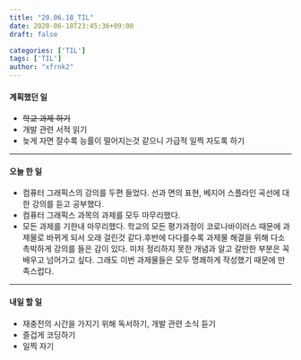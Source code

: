 ```yaml
---
title: "20.06.18_TIL"
date: 2020-06-18T23:45:36+09:00
draft: false

categories: ['TIL']
tags: ['TIL']
author: "xfrnk2"
---
```

#### 계획했던 일
+ ~~학교 과제 하기~~
+ 개발 관련 서적 읽기
+ 늦게 자면 잘수록 능률이 떨어지는것 같으니 가급적 일찍 자도록 하기
---
#### 오늘 한 일
+ 컴퓨터 그래픽스의 강의를 두편 들었다. 선과 면의 표현, 베지어 스플라인 곡선에 대한 강의를 듣고 공부했다.
+ 컴퓨터 그래픽스 과목의 과제를 모두 마무리했다.
+ 모든 과제를 기한내 마무리했다. 학교의 모든 평가과정이 코로나바이러스 때문에 과제물로 바뀌게 되서 오래 걸린것 같다.후반에 다다를수록 과제물 해결을 위해 다소 촉박하게 강의를 들은 감이 있다. 미처 정리하지 못한 개념과 알고 갈만한 부분은 꼭 배우고 넘어가고 싶다. 그래도 이번 과제물들은 모두 명쾌하게 작성했기 때문에 만족스럽다. 
--- 
#### 내일 할 일  
+ 재충전의 시간을 가지기 위해 독서하기, 개발 관련 소식 듣기
+ 즐겁게 코딩하기
+ 일찍 자기